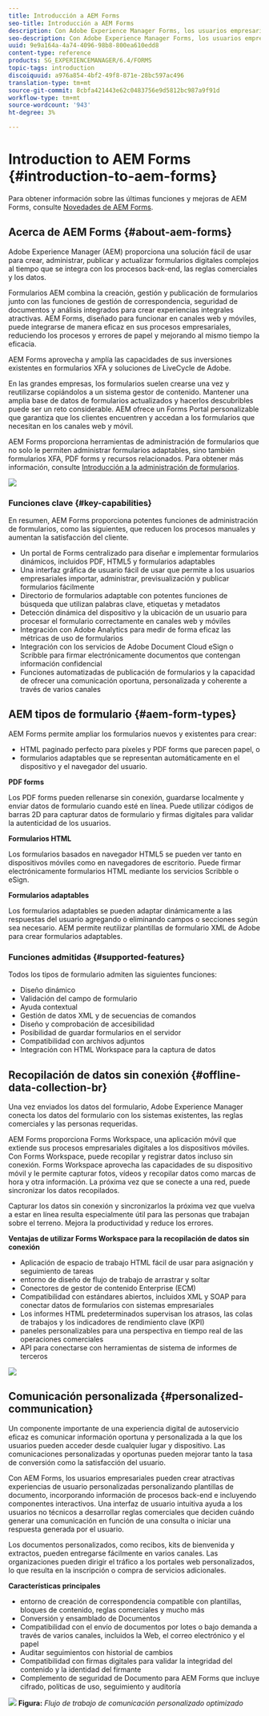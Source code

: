 ```yaml
---
title: Introducción a AEM Forms
seo-title: Introducción a AEM Forms
description: Con Adobe Experience Manager Forms, los usuarios empresariales pueden integrar formularios atractivos, adaptables y adaptables en sitios web y móviles, lo que simplifica el proceso de inscripción digital y aumenta las tasas de conversión de los clientes.
seo-description: Con Adobe Experience Manager Forms, los usuarios empresariales pueden integrar formularios atractivos, adaptables y adaptables en sitios web y móviles, lo que simplifica el proceso de inscripción digital y aumenta las tasas de conversión de los clientes.
uuid: 9e9a164a-4a74-4096-98b8-800ea610edd8
content-type: reference
products: SG_EXPERIENCEMANAGER/6.4/FORMS
topic-tags: introduction
discoiquuid: a976a854-4bf2-49f8-871e-28bc597ac496
translation-type: tm+mt
source-git-commit: 8cbfa421443e62c0483756e9d5812bc987a9f91d
workflow-type: tm+mt
source-wordcount: '943'
ht-degree: 3%

---
```



# Introduction to AEM Forms {#introduction-to-aem-forms}

Para obtener información sobre las últimas funciones y mejoras de AEM Forms, consulte [Novedades de AEM Forms](/help/forms/using/whats-new.md).

## Acerca de AEM Forms {#about-aem-forms}

Adobe Experience Manager (AEM) proporciona una solución fácil de usar para crear, administrar, publicar y actualizar formularios digitales complejos al tiempo que se integra con los procesos back-end, las reglas comerciales y los datos.

Formularios AEM combina la creación, gestión y publicación de formularios junto con las funciones de gestión de correspondencia, seguridad de documentos y análisis integrados para crear experiencias integrales atractivas. AEM Forms, diseñado para funcionar en canales web y móviles, puede integrarse de manera eficaz en sus procesos empresariales, reduciendo los procesos y errores de papel y mejorando al mismo tiempo la eficacia.

AEM Forms aprovecha y amplía las capacidades de sus inversiones existentes en formularios XFA y soluciones de LiveCycle de Adobe.

En las grandes empresas, los formularios suelen crearse una vez y reutilizarse copiándolos a un sistema gestor de contenido. Mantener una amplia base de datos de formularios actualizados y hacerlos descubribles puede ser un reto considerable. AEM ofrece un Forms Portal personalizable que garantiza que los clientes encuentren y accedan a los formularios que necesitan en los canales web y móvil.

AEM Forms proporciona herramientas de administración de formularios que no solo le permiten administrar formularios adaptables, sino también formularios XFA, PDF forms y recursos relacionados. Para obtener más información, consulte [Introducción a la administración de formularios](/help/forms/using/introduction-managing-forms.md).

![](do-not-localize/4th-draft.gif)

### Funciones clave {#key-capabilities}

En resumen, AEM Forms proporciona potentes funciones de administración de formularios, como las siguientes, que reducen los procesos manuales y aumentan la satisfacción del cliente.

* Un portal de Forms centralizado para diseñar e implementar formularios dinámicos, incluidos PDF, HTML5 y formularios adaptables
* Una interfaz gráfica de usuario fácil de usar que permite a los usuarios empresariales importar, administrar, previsualización y publicar formularios fácilmente
* Directorio de formularios adaptable con potentes funciones de búsqueda que utilizan palabras clave, etiquetas y metadatos
* Detección dinámica del dispositivo y la ubicación de un usuario para procesar el formulario correctamente en canales web y móviles
* Integración con Adobe Analytics para medir de forma eficaz las métricas de uso de formularios
* Integración con los servicios de Adobe Document Cloud eSign o Scribble para firmar electrónicamente documentos que contengan información confidencial
* Funciones automatizadas de publicación de formularios y la capacidad de ofrecer una comunicación oportuna, personalizada y coherente a través de varios canales

## AEM tipos de formulario {#aem-form-types}

AEM Forms permite ampliar los formularios nuevos y existentes para crear:

* HTML paginado perfecto para píxeles y PDF forms que parecen papel, o
* formularios adaptables que se representan automáticamente en el dispositivo y el navegador del usuario.

**PDF forms**

Los PDF forms pueden rellenarse sin conexión, guardarse localmente y enviar datos de formulario cuando esté en línea. Puede utilizar códigos de barras 2D para capturar datos de formulario y firmas digitales para validar la autenticidad de los usuarios.

**Formularios HTML**

Los formularios basados en navegador HTML5 se pueden ver tanto en dispositivos móviles como en navegadores de escritorio. Puede firmar electrónicamente formularios HTML mediante los servicios Scribble o eSign.

**Formularios adaptables**

Los formularios adaptables se pueden adaptar dinámicamente a las respuestas del usuario agregando o eliminando campos o secciones según sea necesario. AEM permite reutilizar plantillas de formulario XML de Adobe para crear formularios adaptables.

### Funciones admitidas {#supported-features}

Todos los tipos de formulario admiten las siguientes funciones:

* Diseño dinámico
* Validación del campo de formulario
* Ayuda contextual
* Gestión de datos XML y de secuencias de comandos
* Diseño y comprobación de accesibilidad
* Posibilidad de guardar formularios en el servidor
* Compatibilidad con archivos adjuntos
* Integración con HTML Workspace para la captura de datos

## Recopilación de datos sin conexión {#offline-data-collection-br}

Una vez enviados los datos del formulario, Adobe Experience Manager conecta los datos del formulario con los sistemas existentes, las reglas comerciales y las personas requeridas.

AEM Forms proporciona Forms Workspace, una aplicación móvil que extiende sus procesos empresariales digitales a los dispositivos móviles. Con Forms Workspace, puede recopilar y registrar datos incluso sin conexión. Forms Workspace aprovecha las capacidades de su dispositivo móvil y le permite capturar fotos, vídeos y recopilar datos como marcas de hora y otra información. La próxima vez que se conecte a una red, puede sincronizar los datos recopilados.

Capturar los datos sin conexión y sincronizarlos la próxima vez que vuelva a estar en línea resulta especialmente útil para las personas que trabajan sobre el terreno. Mejora la productividad y reduce los errores.

**Ventajas de utilizar Forms Workspace para la recopilación de datos sin conexión**

* Aplicación de espacio de trabajo HTML fácil de usar para asignación y seguimiento de tareas
* entorno de diseño de flujo de trabajo de arrastrar y soltar
* Conectores de gestor de contenido Enterprise (ECM)
* Compatibilidad con estándares abiertos, incluidos XML y SOAP para conectar datos de formularios con sistemas empresariales
* Los informes HTML predeterminados supervisan los atrasos, las colas de trabajos y los indicadores de rendimiento clave (KPI)
* paneles personalizables para una perspectiva en tiempo real de las operaciones comerciales
* API para conectarse con herramientas de sistema de informes de terceros

![](do-not-localize/3rd-draft.gif)

## Comunicación personalizada {#personalized-communication}

Un componente importante de una experiencia digital de autoservicio eficaz es comunicar información oportuna y personalizada a la que los usuarios pueden acceder desde cualquier lugar y dispositivo. Las comunicaciones personalizadas y oportunas pueden mejorar tanto la tasa de conversión como la satisfacción del usuario.

Con AEM Forms, los usuarios empresariales pueden crear atractivas experiencias de usuario personalizadas personalizando plantillas de documento, incorporando información de procesos back-end e incluyendo componentes interactivos. Una interfaz de usuario intuitiva ayuda a los usuarios no técnicos a desarrollar reglas comerciales que deciden cuándo generar una comunicación en función de una consulta o iniciar una respuesta generada por el usuario.

Los documentos personalizados, como recibos, kits de bienvenida y extractos, pueden entregarse fácilmente en varios canales. Las organizaciones pueden dirigir el tráfico a los portales web personalizados, lo que resulta en la inscripción o compra de servicios adicionales.

**Características principales**

* entorno de creación de correspondencia compatible con plantillas, bloques de contenido, reglas comerciales y mucho más
* Conversión y ensamblado de Documentos
* Compatibilidad con el envío de documentos por lotes o bajo demanda a través de varios canales, incluidos la Web, el correo electrónico y el papel
* Auditar seguimientos con historial de cambios
* Compatibilidad con firmas digitales para validar la integridad del contenido y la identidad del firmante
* Complemento de seguridad de Documento para AEM Forms que incluye cifrado, políticas de uso, seguimiento y auditoría

![](do-not-localize/layout-02.png)
**Figura:** *Flujo de trabajo de comunicación personalizado optimizado*

